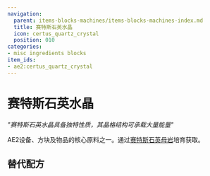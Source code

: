 ```yaml
---
navigation:
  parent: items-blocks-machines/items-blocks-machines-index.md
  title: 赛特斯石英水晶
  icon: certus_quartz_crystal
  position: 010
categories:
- misc ingredients blocks
item_ids:
- ae2:certus_quartz_crystal
---
```


# 赛特斯石英水晶

<ItemImage id="certus_quartz_crystal" scale="4" />

*"赛特斯石英水晶具备独特性质，其晶格结构可承载大量能量"*

AE2设备、方块及物品的核心原料之一。通过[赛特斯石英母岩](../ae2-mechanics/certus-growth.md)培育获取。

## 替代配方

<Recipe id="misc/deconstruction_certus_quartz_block" />

<Recipe id="transform/certus_quartz_crystals" />
